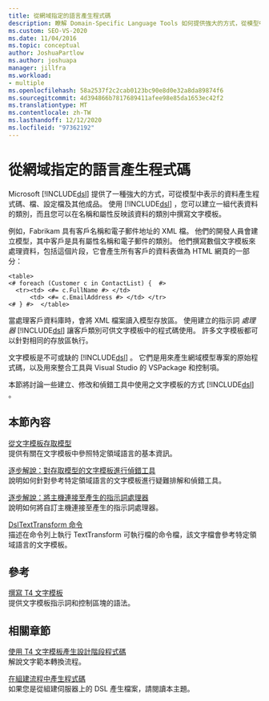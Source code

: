 ```yaml
---
title: 從網域指定的語言產生程式碼
description: 瞭解 Domain-Specific Language Tools 如何提供強大的方式，從模型中所表示的資料產生程式碼、檔和其他成品。
ms.custom: SEO-VS-2020
ms.date: 11/04/2016
ms.topic: conceptual
author: JoshuaPartlow
ms.author: joshuapa
manager: jillfra
ms.workload:
- multiple
ms.openlocfilehash: 58a2537f2c2cab0123bc90e8d0e32a8da89874f6
ms.sourcegitcommit: 4d394866b7817689411afee98e85da1653ec42f2
ms.translationtype: MT
ms.contentlocale: zh-TW
ms.lasthandoff: 12/12/2020
ms.locfileid: "97362192"
---
```

# <a name="generating-code-from-a-domain-specific-language"></a>從網域指定的語言產生程式碼

Microsoft [!INCLUDE[dsl](../modeling/includes/dsl_md.md)] 提供了一種強大的方式，可從模型中表示的資料產生程式碼、檔、設定檔及其他成品。 使用 [!INCLUDE[dsl](../modeling/includes/dsl_md.md)] ，您可以建立一組代表資料的類別，而且您可以在名稱和屬性反映該資料的類別中撰寫文字模板。

例如，Fabrikam 具有客戶名稱和電子郵件地址的 XML 檔。 他們的開發人員會建立模型，其中客戶是具有屬性名稱和電子郵件的類別。 他們撰寫數個文字模板來處理資料，包括這個片段，它會產生所有客戶的資料表做為 HTML 網頁的一部分：

```
<table>
<# foreach (Customer c in ContactList) {  #>
  <tr><td> <#= c.FullName #> </td>
      <td> <#= c.EmailAddress #> </td> </tr>
<# } #>  </table>
```

當處理客戶資料庫時，會將 XML 檔案讀入模型存放區。 使用建立的指示詞 *處理器* [!INCLUDE[dsl](../modeling/includes/dsl_md.md)] 讓客戶類別可供文字模板中的程式碼使用。 許多文字模板都可以針對相同的存放區執行。

文字模板是不可或缺的 [!INCLUDE[dsl](../modeling/includes/dsl_md.md)] 。 它們是用來產生網域模型專案的原始程式碼，以及用來整合工具與 Visual Studio 的 VSPackage 和控制項。

本節將討論一些建立、修改和偵錯工具中使用之文字模板的方式 [!INCLUDE[dsl](../modeling/includes/dsl_md.md)] 。

## <a name="in-this-section"></a>本節內容

[從文字模板存取模型](../modeling/accessing-models-from-text-templates.md)\
提供有關在文字模板中參照特定領域語言的基本資訊。

[逐步解說：對存取模型的文字模板進行偵錯工具](../modeling/walkthrough-debugging-a-text-template-that-accesses-a-model.md)\
說明如何針對參考特定領域語言的文字模板進行疑難排解和偵錯工具。

[逐步解說：將主機連接至產生的指示詞處理器](../modeling/walkthrough-connecting-a-host-to-a-generated-directive-processor.md)\
說明如何將自訂主機連接至產生的指示詞處理器。

[DslTextTransform 命令](../modeling/the-dsltexttransform-command.md)\
描述在命令列上執行 TextTransform 可執行檔的命令檔，該文字檔會參考特定領域語言的文字模板。

## <a name="reference"></a>參考

[撰寫 T4 文字模板](../modeling/writing-a-t4-text-template.md)\
提供文字模板指示詞和控制區塊的語法。

## <a name="related-sections"></a>相關章節

[使用 T4 文字模板產生設計階段程式碼](../modeling/design-time-code-generation-by-using-t4-text-templates.md)\
解說文字範本轉換流程。

[在組建流程中產生程式碼](../modeling/code-generation-in-a-build-process.md)\
如果您是從組建伺服器上的 DSL 產生檔案，請閱讀本主題。
